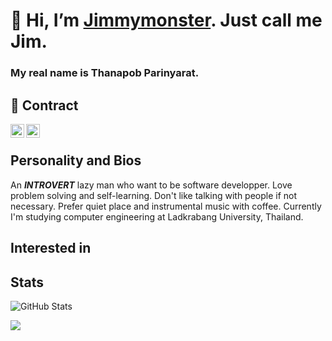 # :triangular_flag_on_post: Hi, I’m [Jimmymonster](https://github.com/Jimmymonster). Just call me Jim.
### My real name is Thanapob Parinyarat.
## :email: Contract
<a href="https://www.instagram.com/jimmymonster_/">
  <img align="left" alt="Jimmymonster's Instagram" width="22px" src="https://raw.githubusercontent.com/hussainweb/hussainweb/main/icons/instagram.png" />
</a>
<a href="https://www.discordapp.com/users/256747450868432896/">
  <img align="left" alt="Jimmymonster's Discord" width="22px" src="https://raw.githubusercontent.com/peterthehan/peterthehan/master/assets/discord.svg" />
</a>

<br/>

## Personality and Bios
An ***INTROVERT*** lazy man who want to be software developper. Love problem solving and self-learning. Don't like talking with people if not necessary. Prefer quiet place and instrumental music with coffee. Currently I'm studying computer engineering at Ladkrabang University, Thailand.
<br/>

## Interested in

## Stats
<p><img src="https://github-readme-stats.vercel.app/api?username=Jimmymonster&amp;show_icons=true" alt="GitHub Stats"></p>
<p><img align="center" src="https://github-readme-stats.vercel.app/api/top-langs/?username=Jimmymonster&layout=compact&theme=buefy&hide_border=true" /></p>

<!---
Jimmymonster/Jimmymonster is a ✨ special ✨ repository because its `README.md` (this file) appears on your GitHub profile.
You can click the Preview link to take a look at your changes.
--->
